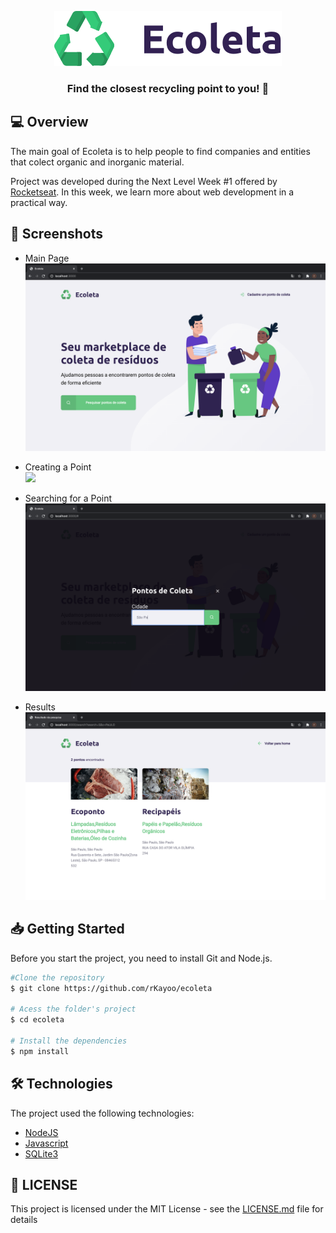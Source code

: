 <p align="center">
  <img src="./public/assets/logo.svg"/>
</p>

<h3 align="center">
  Find the closest recycling point to you! 🌿
</h3>

## 💻 Overview
The main goal of Ecoleta is to help people to find companies and entities that colect organic and inorganic material. 

Project was developed during the Next Level Week #1 offered by [Rocketseat](https://rocketseat.com.br/). In this week, we learn more about web development in a practical way.

## 📸 Screenshots

- Main Page
    <img src="./screenshots/mainpage.png"/>
    
- Creating a Point
    </br><img src="https://media1.giphy.com/media/f42CLgHpKJIrInAZCo/giphy.gif"/>
    
- Searching for a Point
    <img src="./screenshots/searching-for.png"/>
    
- Results
    <img src="./screenshots/results.png"/>

## 📥 Getting Started
<p>
  Before you start the project, you need to install Git and Node.js.
</p>

```bash 
#Clone the repository
$ git clone https://github.com/rKayoo/ecoleta

# Acess the folder's project
$ cd ecoleta

# Install the dependencies
$ npm install
```

## 🛠 Technologies
The project used the following technologies: 
- [NodeJS](https://nodejs.org/)
- [Javascript](https://www.javascript.com/)
- [SQLite3](https://www.sqlite.org)

## 📝 LICENSE
This project is licensed under the MIT License - see the [LICENSE.md]() file for details

